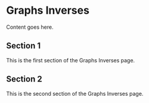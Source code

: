# Graphs Inverses

Content goes here.

## Section 1

This is the first section of the Graphs Inverses page.

## Section 2

This is the second section of the Graphs Inverses page.

